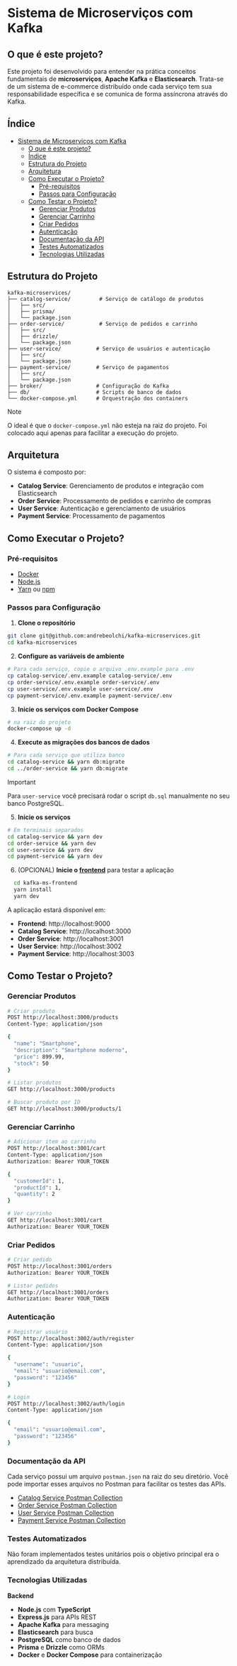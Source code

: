 # Sistema de Microserviços com Kafka

## O que é este projeto?
Este projeto foi desenvolvido para entender na prática conceitos fundamentais de **microserviços**, **Apache Kafka** e **Elasticsearch**. Trata-se de um sistema de e-commerce distribuído onde cada serviço tem sua responsabilidade específica e se comunica de forma assíncrona através do Kafka.

## Índice
- [Sistema de Microserviços com Kafka](#sistema-de-microserviços-com-kafka)
  - [O que é este projeto?](#o-que-é-este-projeto)
  - [Índice](#índice)
  - [Estrutura do Projeto](#estrutura-do-projeto)
  - [Arquitetura](#arquitetura)
  - [Como Executar o Projeto?](#como-executar-o-projeto)
    - [Pré-requisitos](#pré-requisitos)
    - [Passos para Configuração](#passos-para-configuração)
  - [Como Testar o Projeto?](#como-testar-o-projeto)
    - [Gerenciar Produtos](#gerenciar-produtos)
    - [Gerenciar Carrinho](#gerenciar-carrinho)
    - [Criar Pedidos](#criar-pedidos)
    - [Autenticação](#autenticação)
    - [Documentação da API](#documentação-da-api)
    - [Testes Automatizados](#testes-automatizados)
    - [Tecnologias Utilizadas](#tecnologias-utilizadas)

## Estrutura do Projeto
```plain
kafka-microservices/
├── catalog-service/         # Serviço de catálogo de produtos
│   ├── src/
│   ├── prisma/
│   └── package.json
├── order-service/           # Serviço de pedidos e carrinho
│   ├── src/
│   ├── drizzle/
│   └── package.json
├── user-service/           # Serviço de usuários e autenticação
│   ├── src/
│   └── package.json
├── payment-service/        # Serviço de pagamentos
│   ├── src/
│   └── package.json
├── broker/                 # Configuração do Kafka
├── db/                     # Scripts de banco de dados
└── docker-compose.yml      # Orquestração dos containers
```

> [!NOTE]
> O ideal é que o `docker-compose.yml` não esteja na raiz do projeto. Foi colocado aqui apenas para facilitar a execução do projeto.

## Arquitetura
O sistema é composto por:

- **Catalog Service**: Gerenciamento de produtos e integração com Elasticsearch
- **Order Service**: Processamento de pedidos e carrinho de compras
- **User Service**: Autenticação e gerenciamento de usuários
- **Payment Service**: Processamento de pagamentos

## Como Executar o Projeto?

### Pré-requisitos

- [Docker](https://www.docker.com/get-started)
- [Node.js](https://nodejs.org/)
- [Yarn](https://yarnpkg.com/) ou [npm](https://www.npmjs.com/)

### Passos para Configuração

1. **Clone o repositório**
```bash
git clone git@github.com:andrebeolchi/kafka-microservices.git
cd kafka-microservices
```

2. **Configure as variáveis de ambiente**

```bash
# Para cada serviço, copie o arquivo .env.example para .env
cp catalog-service/.env.example catalog-service/.env
cp order-service/.env.example order-service/.env
cp user-service/.env.example user-service/.env
cp payment-service/.env.example payment-service/.env
```

3. **Inicie os serviços com Docker Compose**
```bash
# na raiz do projeto
docker-compose up -d
```

4. **Execute as migrações dos bancos de dados**
```bash
# Para cada serviço que utiliza banco
cd catalog-service && yarn db:migrate
cd ../order-service && yarn db:migrate
```
> [!IMPORTANT]
> Para `user-service` você precisará rodar o script `db.sql` manualmente no seu banco PostgreSQL.

5. **Inicie os serviços**
```bash
# Em terminais separados
cd catalog-service && yarn dev
cd order-service && yarn dev
cd user-service && yarn dev
cd payment-service && yarn dev
```

6. (OPCIONAL) **Inicie o [frontend](https://github.com/andrebeolchi/kafka-ms-frontend)** para testar a aplicação
```bash
  cd kafka-ms-frontend
  yarn install
  yarn dev
```

A aplicação estará disponível em:

- **Frontend**: http://localhost:9000
- **Catalog Service**: http://localhost:3000
- **Order Service**: http://localhost:3001
- **User Service**: http://localhost:3002
- **Payment Service**: http://localhost:3003

## Como Testar o Projeto?

### Gerenciar Produtos

```bash
# Criar produto
POST http://localhost:3000/products
Content-Type: application/json

{
  "name": "Smartphone",
  "description": "Smartphone moderno",
  "price": 899.99,
  "stock": 50
}

# Listar produtos
GET http://localhost:3000/products

# Buscar produto por ID
GET http://localhost:3000/products/1
```

### Gerenciar Carrinho

```bash
# Adicionar item ao carrinho
POST http://localhost:3001/cart
Content-Type: application/json
Authorization: Bearer YOUR_TOKEN

{
  "customerId": 1,
  "productId": 1,
  "quantity": 2
}

# Ver carrinho
GET http://localhost:3001/cart
Authorization: Bearer YOUR_TOKEN
```

### Criar Pedidos

```bash
# Criar pedido
POST http://localhost:3001/orders
Authorization: Bearer YOUR_TOKEN

# Listar pedidos
GET http://localhost:3001/orders
Authorization: Bearer YOUR_TOKEN
```

### Autenticação

```bash
# Registrar usuário
POST http://localhost:3002/auth/register
Content-Type: application/json

{
  "username": "usuario",
  "email": "usuario@email.com",
  "password": "123456"
}

# Login
POST http://localhost:3002/auth/login
Content-Type: application/json

{
  "email": "usuario@email.com",
  "password": "123456"
}
```

### Documentação da API

Cada serviço possui um arquivo `postman.json` na raiz do seu diretório. Você pode importar esses arquivos no Postman para facilitar os testes das APIs.

- [Catalog Service Postman Collection](catalog-service/postman.json)
- [Order Service Postman Collection](order-service/postman.json)
- [User Service Postman Collection](user-service/postman.json)
- [Payment Service Postman Collection](payment-service/postman.json)

### Testes Automatizados
Não foram implementados testes unitários pois o objetivo principal era o aprendizado da arquitetura distribuída.

### Tecnologias Utilizadas

**Backend**
  - **Node.js** com **TypeScript**
  - **Express.js** para APIs REST
  - **Apache Kafka** para messaging
  - **Elasticsearch** para busca
  - **PostgreSQL** como banco de dados
  - **Prisma** e **Drizzle** como ORMs
  - **Docker** e **Docker Compose** para containerização